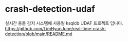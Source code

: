 # crash-detection-udaf

실시간 충돌 감지 시스템에 사용될 ksqldb UDAF 프로젝트 입니다.  
https://github.com/LimHyunJune/real-time-crash-detection/blob/main/README.md
